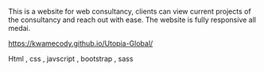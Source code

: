 This is a website for web consultancy, clients can view current projects of the consultancy and reach out with ease. The website is fully responsive all medai.

https://kwamecody.github.io/Utopia-Global/

Html , css , javscript , bootstrap , sass


